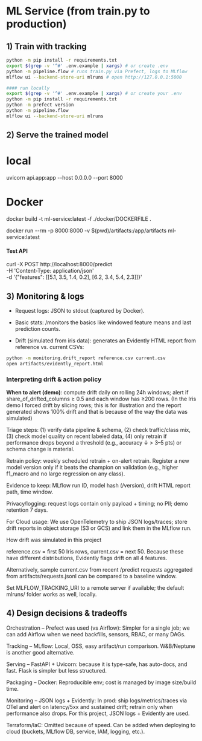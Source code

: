 # ML Service (from train.py to production)


## 1) Train with tracking
```bash
python -m pip install -r requirements.txt
export $(grep -v '^#' .env.example | xargs) # or create .env
python -m pipeline.flow # runs train.py via Prefect, logs to MLflow
mlflow ui --backend-store-uri mlruns # open http://127.0.0.1:5000

#### run locally
export $(grep -v '^#' .env.example | xargs) # or create your .env
python -m pip install -r requirements.txt
python -m prefect version
python -m pipeline.flow
mlflow ui --backend-store-uri mlruns

```

## 2) Serve the trained model
# local
uvicorn api.app:app --host 0.0.0.0 --port 8000
# Docker
docker build -t ml-service:latest -f ./docker/DOCKERFILE .

docker run --rm -p 8000:8000 -v $(pwd)/artifacts:/app/artifacts ml-service:latest

#### Test API
curl -X POST http://localhost:8000/predict \
-H 'Content-Type: application/json' \
-d '{"features": [[5.1, 3.5, 1.4, 0.2], [6.2, 3.4, 5.4, 2.3]]}'

## 3) Monitoring & logs

- Request logs: JSON to stdout (captured by Docker).

- Basic stats: /monitors the basics like windowed feature means and last prediction counts.

- Drift (simulated from iris data): generates an Evidently HTML report from reference vs. current CSVs:

```bash
python -m monitoring.drift_report reference.csv current.csv
open artifacts/evidently_report.html
```


### Interpreting drift & action policy

**When to alert (demo)**: compute drift daily on rolling 24h windows; alert if share_of_drifted_columns ≥ 0.5 and each window has ≥200 rows. (In the Iris demo I forced drift by slicing rows; this is for illustration and the report generated shows 100% drift and that is because of the way the data was simulated)

Triage steps: (1) verify data pipeline & schema, (2) check traffic/class mix, (3) check model quality on recent labeled data, (4) only retrain if performance drops beyond a threshold (e.g., accuracy ↓ > 3–5 pts) or schema change is material.

Retrain policy: weekly scheduled retrain + on-alert retrain. Register a new model version only if it beats the champion on validation (e.g., higher f1_macro and no large regression on any class).

Evidence to keep: MLflow run ID, model hash (/version), drift HTML report path, time window.

Privacy/logging: request logs contain only payload + timing; no PII; demo retention 7 days.

For Cloud usage: We use OpenTelemetry to ship JSON logs/traces; store drift reports in object storage (S3 or GCS) and link them in the MLflow run.

How drift was simulated in this project

reference.csv = first 50 Iris rows, current.csv = next 50. Because these have different distributions, Evidently flags drift on all 4 features.

Alternatively, sample current.csv from recent /predict requests aggregated from artifacts/requests.jsonl can be compared to a baseline window.

Set MLFLOW_TRACKING_URI to a remote server if available; the default mlruns/ folder works as well, locally.


## 4) Design decisions & tradeoffs

Orchestration – Prefect was used (vs Airflow): Simpler for a single job; we can add Airflow when we need backfills, sensors, RBAC, or many DAGs.

Tracking – MLflow: Local, OSS, easy artifact/run comparison. W&B/Neptune is another good alternative.

Serving – FastAPI + Uvicorn: because it is type-safe, has auto-docs, and fast. Flask is simpler but less structured.

Packaging – Docker: Reproducible env; cost is managed by image size/build time.

Monitoring – JSON logs + Evidently: In prod: ship logs/metrics/traces via OTel and alert on latency/5xx and sustained drift; retrain only when performance also drops. For this project, JSON logs + Evidently are used.

Terraform/IaC: Omitted because of speed. Can be added when deploying to cloud (buckets, MLflow DB, service, IAM, logging, etc.).